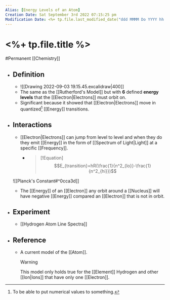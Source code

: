```yaml
---
Alias: [Energy Levels of an Atom]
Creation Date: Sat September 3rd 2022 07:15:25 pm 
Modification Date: <%+ tp.file.last_modified_date("ddd MMMM Do YYYY hh:mm:ss a") %>
---
```

# <%+ tp.file.title %>
#Permanent [[Chemistry]]

- ## Definition
	- ![[Drawing 2022-09-03 19.15.45.excalidraw|400]]
	- The same as the [[Rutherford's Model]] but with **6** defined **energy levels** that the [[Electron|Electrons]] must orbit on. 
	- Significant because it showed that [[Electron|Electrons]] move in quantized[^1] [[Energy]] transitions.
- ## Interactions
	- [[Electron|Electrons]] can jump from level to level and when they do they emit [[Energy]] in the form of [[Spectrum of Light|Light]] at a specific [[Frequency]].
		- > [!Equation]
		  > $$E_{transition}=hR(\frac{1}{n^2_{lo}}-\frac{1}{n^2_{hi}})$$
		  
	![[Planck's Constant#^0cca3d]]
	- The [[Energy]] of an [[Electron]] any orbit around a [[Nucleus]] will have negative [[Energy]] compared an [[Electron]] that is not in orbit.
- ## Experiment
	- [[Hydrogen Atom Line Spectra]]
- ## Reference
	- A current model of the [[Atom]].
	  > [!Warning]
	  > This model only holds true for the [[Element]] Hydrogen and other [[Ion|Ions]] that have only one [[Electron]].

[^1]: To be able to put numerical values to something.